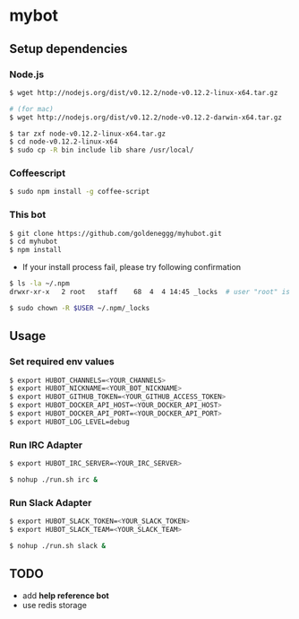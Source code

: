 # mybot

## Setup dependencies

### Node.js

```bash
$ wget http://nodejs.org/dist/v0.12.2/node-v0.12.2-linux-x64.tar.gz

# (for mac)
$ wget http://nodejs.org/dist/v0.12.2/node-v0.12.2-darwin-x64.tar.gz

$ tar zxf node-v0.12.2-linux-x64.tar.gz
$ cd node-v0.12.2-linux-x64
$ sudo cp -R bin include lib share /usr/local/
```

### Coffeescript

```bash
$ sudo npm install -g coffee-script
```

### This bot

```bash
$ git clone https://github.com/goldeneggg/myhubot.git
$ cd myhubot
$ npm install
```

* If your install process fail, please try following confirmation

```bash
$ ls -la ~/.npm
drwxr-xr-x   2 root   staff    68  4  4 14:45 _locks  # user "root" is unexpected,

$ sudo chown -R $USER ~/.npm/_locks
```


## Usage

### Set required env values

```bash
$ export HUBOT_CHANNELS=<YOUR_CHANNELS>
$ export HUBOT_NICKNAME=<YOUR_BOT_NICKNAME>
$ export HUBOT_GITHUB_TOKEN=<YOUR_GITHUB_ACCESS_TOKEN>
$ export HUBOT_DOCKER_API_HOST=<YOUR_DOCKER_API_HOST>
$ export HUBOT_DOCKER_API_PORT=<YOUR_DOCKER_API_PORT>
$ export HUBOT_LOG_LEVEL=debug
```

### Run IRC Adapter

```bash
$ export HUBOT_IRC_SERVER=<YOUR_IRC_SERVER>

$ nohup ./run.sh irc &
```

### Run Slack Adapter

```bash
$ export HUBOT_SLACK_TOKEN=<YOUR_SLACK_TOKEN>
$ export HUBOT_SLACK_TEAM=<YOUR_SLACK_TEAM>

$ nohup ./run.sh slack &
```

## TODO
* add __help reference bot__
* use redis storage
